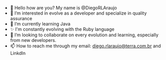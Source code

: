 - 👋 Hello how are you? My name is @DiegoRLAraujo
- 👀 I’m interested in evolve as a developer and specialize in quality assurance 
- 🌱 I’m currently learning Java
- ✨ I'm constantly evolving with the Ruby language
- 💞️ I’m looking to collaborate on every evolution and learning, especially from new developers. 
- 📫 How to reach me through my email: diego.rlaraujo@terra.com.br and LinkdIn 

<!---
DiegoRLAraujo/DiegoRLAraujo is a ✨ special ✨ repository because its `README.md` (this file) appears on your GitHub profile.
You can click the Preview link to take a look at your changes.
--->
